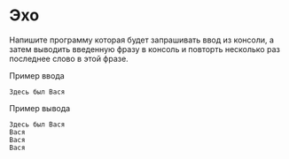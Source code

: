 # Эхо

Напишите программу которая будет запрашивать ввод из консоли, а затем выводить введенную фразу в консоль и повторть несколько раз последнее слово в этой фразе.

Пример ввода
```
Здесь был Вася
```

Пример вывода
```
Здесь был Вася
Вася
Вася
Вася
```